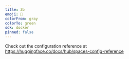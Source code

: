 ```yaml
---
title: Zo
emoji: 🦀
colorFrom: gray
colorTo: green
sdk: docker
pinned: false
---
```


Check out the configuration reference at https://huggingface.co/docs/hub/spaces-config-reference
